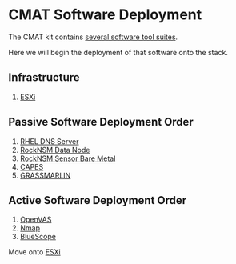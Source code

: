 # CMAT Software Deployment
The CMAT kit contains [several software tool suites](software-components.md).

Here we will begin the deployment of that software onto the stack.

## Infrastructure
1. [ESXi](vmware/README.md)

## Passive Software Deployment Order
1. [RHEL DNS Server](dns/README.md)
1. [RockNSM Data Node](rocknsm/README.md)
1. [RockNSM Sensor Bare Metal](rocknsm/README.md)
1. [CAPES](capes/README.md)
1. [GRASSMARLIN](grassmarlin/README.md)

## Active Software Deployment Order
1. [OpenVAS](openvas/README.md)
1. [Nmap](nmap/README.md)
1. [BlueScope](bluescope/README.md)

Move onto [ESXi](vmware/README.md)
